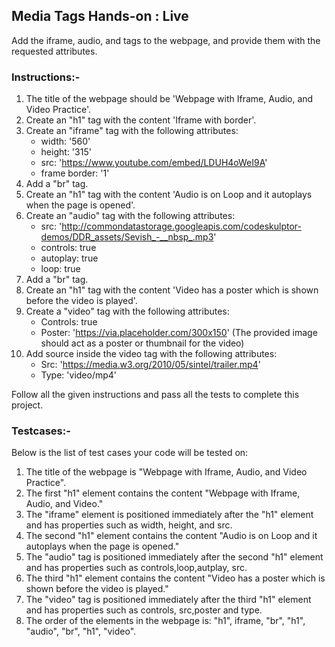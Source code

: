 ## Media Tags Hands-on : Live

Add the iframe, audio, and   tags to the webpage, and provide them with the requested attributes.

### Instructions:-

1. The title of the webpage should be 'Webpage with Iframe, Audio, and Video Practice'.
2. Create an "h1" tag with the content 'Iframe with border'.
4. Create an "iframe" tag with the following attributes:
   - width: '560'
   - height: '315'
   - src: 'https://www.youtube.com/embed/LDUH4oWeI9A'
   - frame border: '1'
5. Add a "br" tag.
6. Create an "h1" tag with the content 'Audio is on Loop and it autoplays when the page is opened'.
7. Create an "audio" tag with the following attributes:
   - src: 'http://commondatastorage.googleapis.com/codeskulptor-demos/DDR_assets/Sevish_-__nbsp_.mp3'
   - controls: true
   - autoplay: true
   - loop: true
8. Add a "br" tag.
9. Create an "h1" tag with the content 'Video has a poster which is shown before the video is played'.
10. Create a "video" tag with the following attributes:
    - Controls: true
    - Poster: 'https://via.placeholder.com/300x150' (The provided image should act as a poster or thumbnail for the video)
11. Add source inside the video tag with the following attributes:
    - Src: 'https://media.w3.org/2010/05/sintel/trailer.mp4'
    - Type: 'video/mp4'


Follow all the given instructions and pass all the tests to complete this project.

### Testcases:-

Below is the list of test cases your code will be tested on:

1.	The title of the webpage is "Webpage with Iframe, Audio, and Video Practice".
2.	The first "h1" element contains the content "Webpage with Iframe, Audio, and Video."
3.	The "iframe" element is positioned immediately after the "h1" element and has properties such as width, height, and src.
4.	The second "h1" element contains the content "Audio is on Loop and it autoplays when the page is opened."
5.	The "audio" tag is positioned immediately after the second "h1" element and has properties such as controls,loop,autplay, src.
6.	The third "h1" element contains the content "Video has a poster which is shown before the video is played."
9.	The "video" tag is positioned immediately after the third "h1" element and has properties such as controls, src,poster and type.
10.	The order of the elements in the webpage is: "h1", iframe, "br", "h1", "audio", "br", "h1", "video".